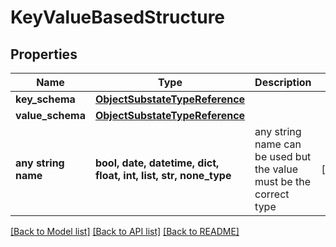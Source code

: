 # KeyValueBasedStructure


## Properties
Name | Type | Description | Notes
------------ | ------------- | ------------- | -------------
**key_schema** | [**ObjectSubstateTypeReference**](ObjectSubstateTypeReference.md) |  | 
**value_schema** | [**ObjectSubstateTypeReference**](ObjectSubstateTypeReference.md) |  | 
**any string name** | **bool, date, datetime, dict, float, int, list, str, none_type** | any string name can be used but the value must be the correct type | [optional]

[[Back to Model list]](../README.md#documentation-for-models) [[Back to API list]](../README.md#documentation-for-api-endpoints) [[Back to README]](../README.md)


